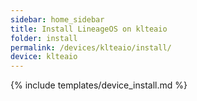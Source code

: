 ```yaml
---
sidebar: home_sidebar
title: Install LineageOS on klteaio
folder: install
permalink: /devices/klteaio/install/
device: klteaio
---
```

{% include templates/device_install.md %}
